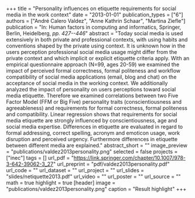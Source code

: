 +++
title = "Personality influences on etiquette requirements for social media in the work context"
date = "2013-01-01"
publication_types = ["6"]
authors = ["André Calero Valdez", "Anne Kathrin Schaar", "Martina Ziefle"]
publication = "In: Human factors in computing and informatics, Springer, Berlin, Heidelberg, _pp. 427--446_"
abstract = "Today social media is used extensively in both private and professional contexts, with using habits and conventions shaped by the private using context. It is unknown how in the users perception professional social media usage might differ from the private context and which implicit or explicit etiquette criteria apply. With an empirical questionnaire approach (N=99, ages 20-59) we examined the impact of perceived formal correctness, formal politeness and workflow compatibility of social media applications (email, blog and chat) on the acceptance of social media in the working context. We additionally analyzed the impact of personality on users perceptions toward social media etiquette. Therefore we examined correlations between two Five Factor Model (FFM or Big Five) personality traits (conscientiousness and agreeableness) and requirements for formal correctness, formal politeness and compatibility. Linear regression shows that requirements for social media etiquette are strongly influenced by conscientiousness, age and social media expertise. Differences in etiquette are evaluated in regard to formal addressing, correct spelling, acronym and emoticon usage, work disruption and perceived urgency. Furthermore differences in etiquette between different media are explained."
abstract_short = ""
image_preview = "publications/valdez2013personality.png"
selected = false
projects = ["inec"]
tags = []
url_pdf = "https://link.springer.com/chapter/10.1007/978-3-642-39062-3_27"
url_preprint = "pdf/valdez2013personality.pdf"
url_code = ""
url_dataset = ""
url_project = ""
url_slides = "slides/netiquette2013.pdf"
url_video = ""
url_poster = ""
url_source = ""
math = true
highlight = true
[header]
image = "publications/valdez2013personality.png"
caption = "Result highlight"
+++
